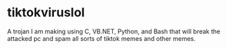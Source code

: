 # tiktokviruslol
A trojan I am making using C, VB.NET, Python, and Bash that will break the attacked pc and spam all sorts of tiktok memes and other memes.
